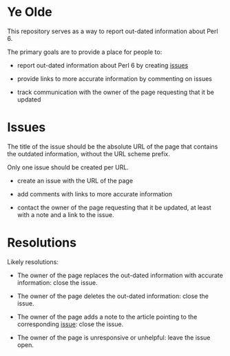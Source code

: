 Ye Olde
=======

This repository serves as a way to report out-dated information about Perl 6.

The primary goals are to provide a place for people to:

* report out-dated information about Perl 6 by creating [issues](/perl6/ye-olde/issues)

* provide links to more accurate information by commenting on issues 

* track communication with the owner of the page requesting that it be updated

Issues
======

The title of the issue should be the absolute URL of the page that contains the
outdated information, without the URL scheme prefix.

Only one issue should be created per URL.

* create an issue with the URL of the page

* add comments with links to more accurate information

* contact the owner of the page requesting that it be updated, at least with a note and a link to the issue.

Resolutions
===========

Likely resolutions:

* The owner of the page replaces the out-dated information with accurate information: close the issue.

* The owner of the page deletes the out-dated information: close the issue.

* The owner of the page adds a note to the article pointing to the corresponding [issue](/perl6/ye-olde/issues): close the issue.

* The owner of the page is unresponsive or unhelpful: leave the issue open.

